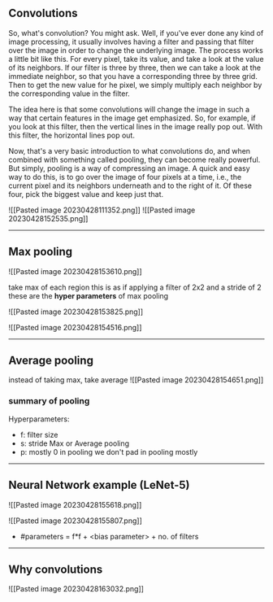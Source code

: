 ## Convolutions

So, what's convolution? You might ask. Well, if you've ever done any kind of image processing, it usually involves having a filter and passing that filter over the image in order to change the underlying image. The process works a little bit like this. For every pixel, take its value, and take a look at the value of its neighbors. If our filter is three by three, then we can take a look at the immediate neighbor, so that you have a corresponding three by three grid. Then to get the new value for  he pixel, we simply multiply each neighbor by the corresponding value in the filter.

The idea here is that some convolutions will change the image in such a way that certain features in the image get emphasized. So, for example, if you look at this  filter, then the vertical lines in the image really pop out. With this filter, the horizontal lines pop out.

Now, that's a very basic introduction to what convolutions do, and when combined with something called pooling, they can become really powerful. But simply, pooling is a way of compressing an image. A quick and easy way to do this, is to go over the image of four pixels at a time, i.e., the current pixel and its neighbors underneath and to the right of it. Of these four, pick the biggest value and keep just that.

![[Pasted image 20230428111352.png]]
![[Pasted image 20230428152535.png]]
___
## Max pooling

![[Pasted image 20230428153610.png]]

take max of each region
this is as if applying a filter of 2x2 and a stride of 2
these are the **hyper parameters** of max pooling

![[Pasted image 20230428153825.png]]

![[Pasted image 20230428154516.png]]
___
## Average pooling

instead of taking max, take average
![[Pasted image 20230428154651.png]]

### summary of pooling
Hyperparameters:
- f: filter size
- s: stride
Max or Average pooling
- p: mostly 0 in pooling
we don't pad in pooling mostly
___
## Neural Network example (LeNet-5)

![[Pasted image 20230428155618.png]]

![[Pasted image 20230428155807.png]]

- \#parameters = f\*f + \<bias parameter\> + no. of filters
___
## Why convolutions

![[Pasted image 20230428163032.png]]

